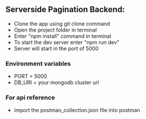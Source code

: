## Serverside Pagination Backend:

* Clone the app using git clone command
* Open the project folder in terminal
* Enter "npm install" command in terminal
* To start the dev server enter "npm run dev"
* Server will start in the port of 5000

### Environment variables

* PORT = 5000
* DB_URI = your mongodb cluster url

### For api reference

* import the postman_collection.json file into postman 